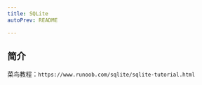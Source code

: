 ```yaml
---
title: SQLite
autoPrev: README

---
```


## 简介

菜鸟教程：`https://www.runoob.com/sqlite/sqlite-tutorial.html`
